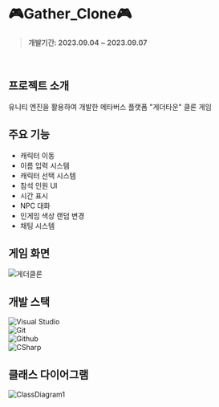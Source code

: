# 🎮Gather_Clone🎮
> **개발기간: 2023.09.04 ~ 2023.09.07**
</br>

## 프로젝트 소개
유니티 엔진을 활용하여 개발한 메타버스 플랫폼 "게더타운" 클론 게임

## 주요 기능
- 캐릭터 이동
- 이름 입력 시스템
- 캐릭터 선택 시스템
- 참석 인원 UI
- 시간 표시
- NPC 대화
- 인게임 색상 랜덤 변경
- 채팅 시스템

## 게임 화면
![게더클론](https://github.com/Nwjwifh/Gather_Clone/assets/111439484/69ce2efd-c66d-4497-803a-b62a843a78f6)

## 개발 스택
![Visual Studio](https://img.shields.io/badge/Visual%20Studio-007ACC?style=for-the-badge&logo=Visual%20Studio&logoColor=white)</br>
![Git](https://img.shields.io/badge/Git-F05032?style=for-the-badge&logo=Git&logoColor=white)</br>
![Github](https://img.shields.io/badge/GitHub-181717?style=for-the-badge&logo=GitHub&logoColor=white)           
![CSharp](https://img.shields.io/badge/CSharp-8977AD?style=for-the-badge&logo=CSharp&logoColor=white)

## 클래스 다이어그램
![ClassDiagram1](https://github.com/Nwjwifh/Gather_Clone/assets/111439484/54535c17-93d2-4bd1-958a-bcdf841409cf)


 
